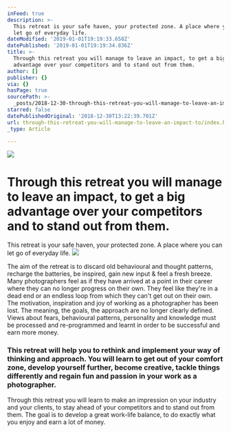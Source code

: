 ```yaml
---
inFeed: true
description: >-
  This retreat is your safe haven, your protected zone. A place where you can
  let go of everyday life.
dateModified: '2019-01-01T19:19:33.658Z'
datePublished: '2019-01-01T19:19:34.836Z'
title: >-
  Through this retreat you will manage to leave an impact, to get a big
  advantage over your competitors and to stand out from them.
author: []
publisher: {}
via: {}
hasPage: true
sourcePath: >-
  _posts/2018-12-30-through-this-retreat-you-will-manage-to-leave-an-impact-to.md
starred: false
datePublishedOriginal: '2018-12-30T13:22:39.701Z'
url: through-this-retreat-you-will-manage-to-leave-an-impact-to/index.html
_type: Article

---
```

![](https://the-grid-user-content.s3-us-west-2.amazonaws.com/af404d75-9bd9-4a60-8bc2-4aa8117c6131.jpg)

# Through this retreat you will manage to leave an impact, to get a big advantage over your competitors and to stand out from them.

This retreat is your safe haven, your protected zone. A place where you can let go of everyday life.
![](https://the-grid-user-content.s3-us-west-2.amazonaws.com/7a0b3406-9248-4c51-a488-6c53b3a961d0.jpg)

The aim of the retreat is to discard old behavioural and thought patterns, recharge the batteries, be inspired, gain new input & feel a fresh breeze. Many photographers feel as if they have arrived at a point in their career where they can no longer progress on their own. They feel like they're in a dead end or an endless loop from which they can't get out on their own. The motivation, inspiration and joy of working as a photographer has been lost. The meaning, the goals, the approach are no longer clearly defined. Views about fears, behavioural patterns, personality and knowledge must be processed and re-programmed and learnt in order to be successful and earn more money.

### This retreat will help you to rethink and implement your way of thinking and approach. You will learn to get out of your comfort zone, develop yourself further, become creative, tackle things differently and regain fun and passion in your work as a photographer.

Through this retreat you will learn to make an impression on your industry and your clients, to stay ahead of your competitors and to stand out from them. The goal is to develop a great work-life balance, to do exactly what you enjoy and earn a lot of money.